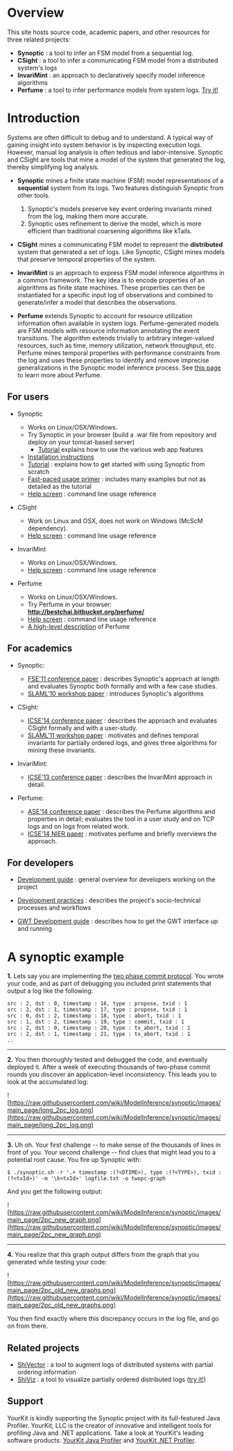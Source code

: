 # Overview #

This site hosts source code, academic papers, and other resources for three related projects:

  * **Synoptic** : a tool to infer an FSM model from a sequential log.
  * **CSight** : a tool to infer a communicating FSM model from a distributed system's logs
  * **InvariMint** : an approach to declaratively specify model inference algorithms
  * **Perfume** : a tool to infer performance models from system logs. [Try it!](http://kramer.nss.cs.ubc.ca/perfume/)

# Introduction #

Systems are often difficult to debug and to understand. A typical way of gaining insight into system behavior is by inspecting execution logs. However, manual log analysis is often tedious and labor-intensive. Synoptic and CSight are tools that mine a model of the system that generated the log, thereby simplifying log analysis.

  * **Synoptic** mines a finite state machine (FSM) model representations of a **sequential** system from its logs. Two features distinguish Synoptic from other tools.
    1. Synoptic's models preserve key event ordering invariants mined from the log, making them more accurate.
    1. Synoptic uses refinement to derive the model, which is more efficient than traditional coarsening algorithms like kTails.

  * **CSight** mines a communicating FSM model to represent the **distributed** system that generated a set of logs. Like Synoptic, CSight mines models that preserve temporal properties of the system.

  * **InvariMint** is an approach to express FSM model inference algorithms in a common framework. The key idea is to encode properties of an algorithms as finite state machines. These properties can then be instantiated for a specific input log of observations and combined to generate/infer a model that describes the observations.

  * **Perfume** extends Synoptic to account for resource utilization information often available in system logs. Perfume-generated models are FSM models with resource information annotating the event transitions. The algorithm extends trivially to arbitrary integer-valued resources, such as time, memory utilization, network throughput, etc. Perfume mines temporal properties with performance constraints from the log and uses these properties to identify and remove imprecise generalizations in the Synoptic model inference process. See [this page](http://people.cs.umass.edu/~ohmann/perfume/) to learn more about Perfume.

## For users ##

  * Synoptic
    * Works on Linux/OSX/Windows.
    * Try Synoptic in your browser (build a .war file from repository and deploy on your tomcat-based server)
      * [Tutorial](https://github.com/ModelInference/synoptic/wiki/DocsWebAppTutorial) explains how to use the various web app features
    * [Installation instructions](https://github.com/ModelInference/synoptic/wiki/DocsInstallation)
    * [Tutorial](https://github.com/ModelInference/synoptic/wiki/DocsSynopticCmdLineTutorial) : explains how to get started with using Synoptic from scratch
    * [Fast-paced usage primer](https://github.com/ModelInference/synoptic/wiki/DocsSynopticCmdLineUsage) : includes many examples but not as detailed as the tutorial
    * [Help screen](https://github.com/ModelInference/synoptic/wiki/DocsSynopticCmdLineHelpScreen) : command line usage reference

  * CSight
    * Work on Linux and OSX, does not work on Windows (McScM dependency).
    * [Help screen](https://github.com/ModelInference/synoptic/wiki/DocsCSightCmdLineHelpScreen) : command line usage reference

  * InvariMint
    * Works on Linux/OSX/Windows.
    * [Help screen](https://github.com/ModelInference/synoptic/wiki/DocsInvariMintCmdLineHelpScreen) : command line usage reference

  * Perfume
    * Works on Linux/OSX/Windows.
    * Try Perfume in your browser: **http://bestchai.bitbucket.org/perfume/**
    * [Help screen](https://github.com/ModelInference/synoptic/wiki/DocsPerfumeCmdLineHelpScreen) : command line usage reference
    * [A high-level description](http://people.cs.umass.edu/~ohmann/perfume/) of Perfume

## For academics ##

  * Synoptic:
    * [FSE'11 conference paper](http://www.cs.washington.edu/homes/mernst/pubs/synoptic-fse2011-abstract.html) : describes Synoptic's approach at length and evaluates Synoptic both formally and with a few case studies.
    * [SLAML'10 workshop paper](http://www.cs.washington.edu/homes/mernst/pubs/synoptic-slaml2010-abstract.html) : introduces Synoptic's algorithms

  * CSight:
    * [ICSE'14 conference paper](http://www.cs.ubc.ca/~bestchai/papers/icse14_csight.pdf) : describes the approach and evaluates CSight formally and with a user-study.
    * [SLAML'11 workshop paper](http://www.cs.ubc.ca/~bestchai/papers/slaml11-osr-final.pdf) : motivates and defines temporal invariants for partially ordered logs, and gives three algorithms for mining these invariants.

  * InvariMint:
    * [ICSE'13 conference paper](http://www.cs.ubc.ca/~bestchai/papers/invarimint_icse13.pdf) : describes the InvariMint approach in detail.

  * Perfume:
    * [ASE'14 conference paper](http://www.cs.ubc.ca/~bestchai/papers/ase14_perfume.pdf) : describes the Perfume algorithms and properties in detail; evaluates the tool in a user study and on TCP logs and on logs from related work.
    * [ICSE'14 NIER paper](http://www.cs.ubc.ca/~bestchai/papers/icse14_nier_perfume.pdf) : motivates perfume and briefly overviews the approach.

## For developers ##

  * [Development guide](https://github.com/ModelInference/synoptic/wiki/DocsDevelopment) : general overview for developers working on the project

  * [Development practices](https://github.com/ModelInference/synoptic/wiki/DocsDevelopmentPractices) : describes the project's socio-technical processes and workflows

  * [GWT Development guide](https://github.com/ModelInference/synoptic/wiki/DocsDevelopmentGWT) : describes how to get the GWT interface up and running


# A synoptic example #

<b>1.</b> Lets say you are implementing the [two phase commit protocol](http://en.wikipedia.org/wiki/Two-phase_commit_protocol). You wrote your code, and as part of debugging you included print statements that output a log like the following:

```
src : 2, dst : 0, timestamp : 16, type : propose, txid : 1
src : 2, dst : 1, timestamp : 17, type : propose, txid : 1
src : 0, dst : 2, timestamp : 18, type : abort, txid : 1
src : 1, dst : 2, timestamp : 19, type : commit, txid : 1
src : 2, dst : 0, timestamp : 20, type : tx_abort, txid : 1
src : 2, dst : 1, timestamp : 21, type : tx_abort, txid : 1
..
```


---


<b>2.</b> You then thoroughly tested and debugged the code, and eventually deployed it. After a week of executing thousands of two-phase commit rounds you discover an application-level inconsistency. This leads you to look at the accumulated log:

![https://raw.githubusercontent.com/wiki/ModelInference/synoptic/images/main_page/long_2pc_log.png](https://raw.githubusercontent.com/wiki/ModelInference/synoptic/images/main_page/long_2pc_log.png)


---


<b>3.</b> Uh oh. Your first challenge -- to make sense of the thousands of lines in front of you. Your second challenge -- find clues that might lead you to a potential root cause. You fire up Synoptic with:

```
$ ./synoptic.sh -r '.+ timestamp :(?<DTIME>), type :(?<TYPE>), txid :(?<txId>)' -m '\k<txId>' logfile.txt -o twopc-graph
```

And you get the following output:

![https://raw.githubusercontent.com/wiki/ModelInference/synoptic/images/main_page/2pc_new_graph.png](https://raw.githubusercontent.com/wiki/ModelInference/synoptic/images/main_page/2pc_new_graph.png)


---


<b>4.</b> You realize that this graph output differs from the graph that you generated while testing your code:

![https://raw.githubusercontent.com/wiki/ModelInference/synoptic/images/main_page/2pc_old_new_graphs.png](https://raw.githubusercontent.com/wiki/ModelInference/synoptic/images/main_page/2pc_old_new_graphs.png)

You then find exactly where this discrepancy occurs in the log file, and go on from there.

## Related projects ##

  * [ShiVector](https://bitbucket.org/bestchai/shivector/) : a tool to augment logs of distributed systems with partial ordering information
  * [ShiViz](https://bitbucket.org/bestchai/shiviz/) : a tool to visualize partially ordered distributed logs ([try it!](http://bestchai.bitbucket.org/shiviz/))

## Support ##

YourKit is kindly supporting the Synoptic project with its full-featured Java Profiler. YourKit, LLC is the creator of innovative and intelligent tools for profiling Java and .NET applications. Take a look at YourKit's leading software products: <a href='http://www.yourkit.com/java/profiler/index.jsp'>YourKit Java Profiler</a> and <a href='http://www.yourkit.com/.net/profiler/index.jsp'>YourKit .NET Profiler</a>.
